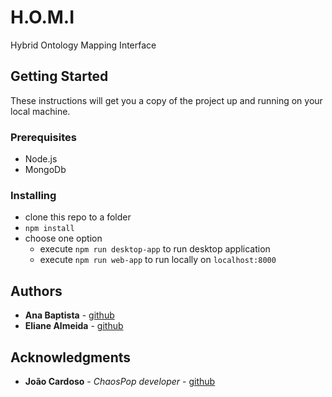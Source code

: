 # H.O.M.I

Hybrid Ontology Mapping Interface



## Getting Started

These instructions will get you a copy of the project up and running on your local machine.

### Prerequisites

* Node.js
* MongoDb

### Installing

*  clone this repo to a folder
*  ```npm install```
*  choose one option
   *  execute ```npm run desktop-app``` to run desktop application
   *  execute ```npm run web-app``` to run locally on ```localhost:8000```

## Authors

* **Ana Baptista** - [github](https://github.com/AnaBaptista)
* **Eliane Almeida** - [github](https://github.com/elianealmeida13)

## Acknowledgments

* **João Cardoso** - *ChaosPop developer* - [github](https://github.com/JoaoMFCardoso)
